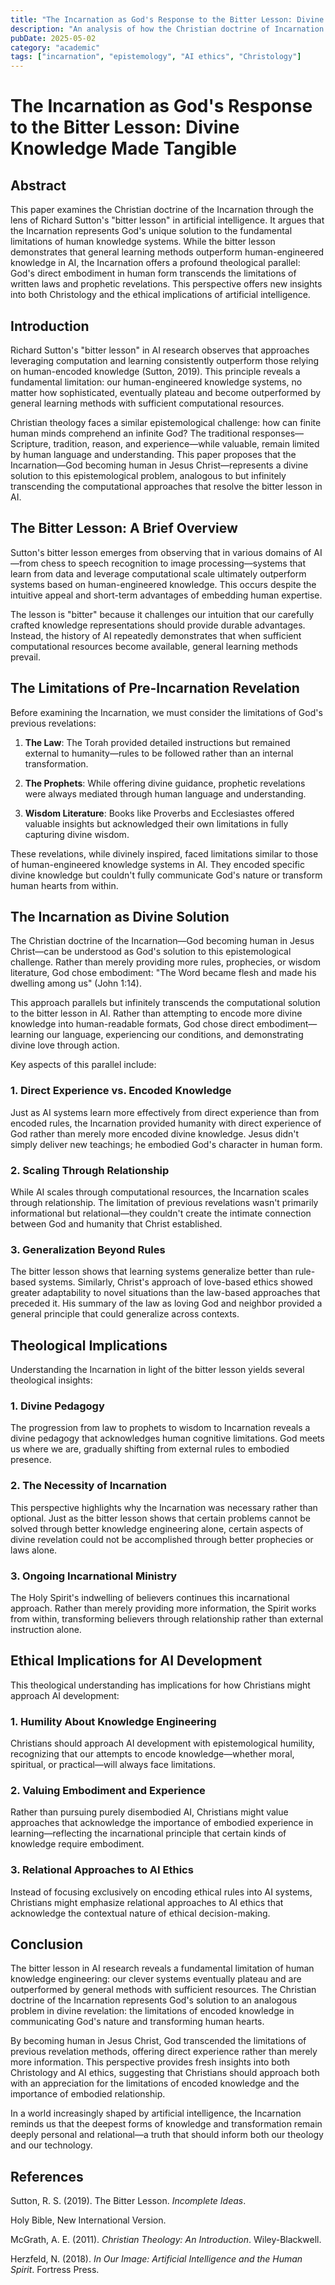 ```yaml
---
title: "The Incarnation as God's Response to the Bitter Lesson: Divine Knowledge Made Tangible"
description: "An analysis of how the Christian doctrine of Incarnation represents God's solution to the limitations of human knowledge systems."
pubDate: 2025-05-02
category: "academic"
tags: ["incarnation", "epistemology", "AI ethics", "Christology"]
---
```


# The Incarnation as God's Response to the Bitter Lesson: Divine Knowledge Made Tangible

## Abstract

This paper examines the Christian doctrine of the Incarnation through the lens of Richard Sutton's "bitter lesson" in artificial intelligence. It argues that the Incarnation represents God's unique solution to the fundamental limitations of human knowledge systems. While the bitter lesson demonstrates that general learning methods outperform human-engineered knowledge in AI, the Incarnation offers a profound theological parallel: God's direct embodiment in human form transcends the limitations of written laws and prophetic revelations. This perspective offers new insights into both Christology and the ethical implications of artificial intelligence.

## Introduction

Richard Sutton's "bitter lesson" in AI research observes that approaches leveraging computation and learning consistently outperform those relying on human-encoded knowledge (Sutton, 2019). This principle reveals a fundamental limitation: our human-engineered knowledge systems, no matter how sophisticated, eventually plateau and become outperformed by general learning methods with sufficient computational resources.

Christian theology faces a similar epistemological challenge: how can finite human minds comprehend an infinite God? The traditional responses—Scripture, tradition, reason, and experience—while valuable, remain limited by human language and understanding. This paper proposes that the Incarnation—God becoming human in Jesus Christ—represents a divine solution to this epistemological problem, analogous to but infinitely transcending the computational approaches that resolve the bitter lesson in AI.

## The Bitter Lesson: A Brief Overview

Sutton's bitter lesson emerges from observing that in various domains of AI—from chess to speech recognition to image processing—systems that learn from data and leverage computational scale ultimately outperform systems based on human-engineered knowledge. This occurs despite the intuitive appeal and short-term advantages of embedding human expertise.

The lesson is "bitter" because it challenges our intuition that our carefully crafted knowledge representations should provide durable advantages. Instead, the history of AI repeatedly demonstrates that when sufficient computational resources become available, general learning methods prevail.

## The Limitations of Pre-Incarnation Revelation

Before examining the Incarnation, we must consider the limitations of God's previous revelations:

1. **The Law**: The Torah provided detailed instructions but remained external to humanity—rules to be followed rather than an internal transformation.

2. **The Prophets**: While offering divine guidance, prophetic revelations were always mediated through human language and understanding.

3. **Wisdom Literature**: Books like Proverbs and Ecclesiastes offered valuable insights but acknowledged their own limitations in fully capturing divine wisdom.

These revelations, while divinely inspired, faced limitations similar to those of human-engineered knowledge systems in AI. They encoded specific divine knowledge but couldn't fully communicate God's nature or transform human hearts from within.

## The Incarnation as Divine Solution

The Christian doctrine of the Incarnation—God becoming human in Jesus Christ—can be understood as God's solution to this epistemological challenge. Rather than merely providing more rules, prophecies, or wisdom literature, God chose embodiment: "The Word became flesh and made his dwelling among us" (John 1:14).

This approach parallels but infinitely transcends the computational solution to the bitter lesson in AI. Rather than attempting to encode more divine knowledge into human-readable formats, God chose direct embodiment—learning our language, experiencing our conditions, and demonstrating divine love through action.

Key aspects of this parallel include:

### 1. Direct Experience vs. Encoded Knowledge

Just as AI systems learn more effectively from direct experience than from encoded rules, the Incarnation provided humanity with direct experience of God rather than merely more encoded divine knowledge. Jesus didn't simply deliver new teachings; he embodied God's character in human form.

### 2. Scaling Through Relationship

While AI scales through computational resources, the Incarnation scales through relationship. The limitation of previous revelations wasn't primarily informational but relational—they couldn't create the intimate connection between God and humanity that Christ established.

### 3. Generalization Beyond Rules

The bitter lesson shows that learning systems generalize better than rule-based systems. Similarly, Christ's approach of love-based ethics showed greater adaptability to novel situations than the law-based approaches that preceded it. His summary of the law as loving God and neighbor provided a general principle that could generalize across contexts.

## Theological Implications

Understanding the Incarnation in light of the bitter lesson yields several theological insights:

### 1. Divine Pedagogy

The progression from law to prophets to wisdom to Incarnation reveals a divine pedagogy that acknowledges human cognitive limitations. God meets us where we are, gradually shifting from external rules to embodied presence.

### 2. The Necessity of Incarnation

This perspective highlights why the Incarnation was necessary rather than optional. Just as the bitter lesson shows that certain problems cannot be solved through better knowledge engineering alone, certain aspects of divine revelation could not be accomplished through better prophecies or laws alone.

### 3. Ongoing Incarnational Ministry

The Holy Spirit's indwelling of believers continues this incarnational approach. Rather than merely providing more information, the Spirit works from within, transforming believers through relationship rather than external instruction alone.

## Ethical Implications for AI Development

This theological understanding has implications for how Christians might approach AI development:

### 1. Humility About Knowledge Engineering

Christians should approach AI development with epistemological humility, recognizing that our attempts to encode knowledge—whether moral, spiritual, or practical—will always face limitations.

### 2. Valuing Embodiment and Experience

Rather than pursuing purely disembodied AI, Christians might value approaches that acknowledge the importance of embodied experience in learning—reflecting the incarnational principle that certain kinds of knowledge require embodiment.

### 3. Relational Approaches to AI Ethics

Instead of focusing exclusively on encoding ethical rules into AI systems, Christians might emphasize relational approaches to AI ethics that acknowledge the contextual nature of ethical decision-making.

## Conclusion

The bitter lesson in AI research reveals a fundamental limitation of human knowledge engineering: our clever systems eventually plateau and are outperformed by general methods with sufficient resources. The Christian doctrine of the Incarnation represents God's solution to an analogous problem in divine revelation: the limitations of encoded knowledge in communicating God's nature and transforming human hearts.

By becoming human in Jesus Christ, God transcended the limitations of previous revelation methods, offering direct experience rather than merely more information. This perspective provides fresh insights into both Christology and AI ethics, suggesting that Christians should approach both with an appreciation for the limitations of encoded knowledge and the importance of embodied relationship.

In a world increasingly shaped by artificial intelligence, the Incarnation reminds us that the deepest forms of knowledge and transformation remain deeply personal and relational—a truth that should inform both our theology and our technology.

## References

Sutton, R. S. (2019). The Bitter Lesson. *Incomplete Ideas*.

Holy Bible, New International Version.

McGrath, A. E. (2011). *Christian Theology: An Introduction*. Wiley-Blackwell.

Herzfeld, N. (2018). *In Our Image: Artificial Intelligence and the Human Spirit*. Fortress Press.
